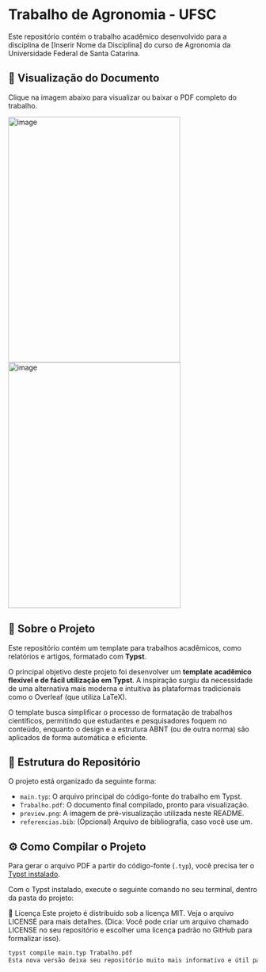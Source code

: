 # Trabalho de Agronomia - UFSC

Este repositório contém o trabalho acadêmico desenvolvido para a disciplina de [Inserir Nome da Disciplina] do curso de Agronomia da Universidade Federal de Santa Catarina.

## 📄 Visualização do Documento

Clique na imagem abaixo para visualizar ou baixar o PDF completo do trabalho.

<img width="347" height="496" alt="image" src="https://github.com/user-attachments/assets/1fd91e3c-950f-4ca4-962c-627b0cf74a85" />
<img width="348" height="497" alt="image" src="https://github.com/user-attachments/assets/50702bee-9ae6-4cb3-a41a-5e81eef9c14f" />


## 📝 Sobre o Projeto

Este repositório contém um template para trabalhos acadêmicos, como relatórios e artigos, formatado com **Typst**.

O principal objetivo deste projeto foi desenvolver um **template acadêmico flexível e de fácil utilização em Typst**. A inspiração surgiu da necessidade de uma alternativa mais moderna e intuitiva às plataformas tradicionais como o Overleaf (que utiliza LaTeX).

O template busca simplificar o processo de formatação de trabalhos científicos, permitindo que estudantes e pesquisadores foquem no conteúdo, enquanto o design e a estrutura ABNT (ou de outra norma) são aplicados de forma automática e eficiente.

## 📂 Estrutura do Repositório

O projeto está organizado da seguinte forma:

-   `main.typ`: O arquivo principal do código-fonte do trabalho em Typst.
-   `Trabalho.pdf`: O documento final compilado, pronto para visualização.
-   `preview.png`: A imagem de pré-visualização utilizada neste README.
-   `referencias.bib`: (Opcional) Arquivo de bibliografia, caso você use um.

## ⚙️ Como Compilar o Projeto

Para gerar o arquivo PDF a partir do código-fonte (`.typ`), você precisa ter o [Typst instalado](httpss://github.com/typst/typst#installation ).

Com o Typst instalado, execute o seguinte comando no seu terminal, dentro da pasta do projeto:

📜 Licença
Este projeto é distribuído sob a licença MIT. Veja o arquivo LICENSE para mais detalhes.
(Dica: Você pode criar um arquivo chamado LICENSE no seu repositório e escolher uma licença padrão no GitHub para formalizar isso).


```bash
typst compile main.typ Trabalho.pdf
Esta nova versão deixa seu repositório muito mais informativo e útil para quem o visita.
